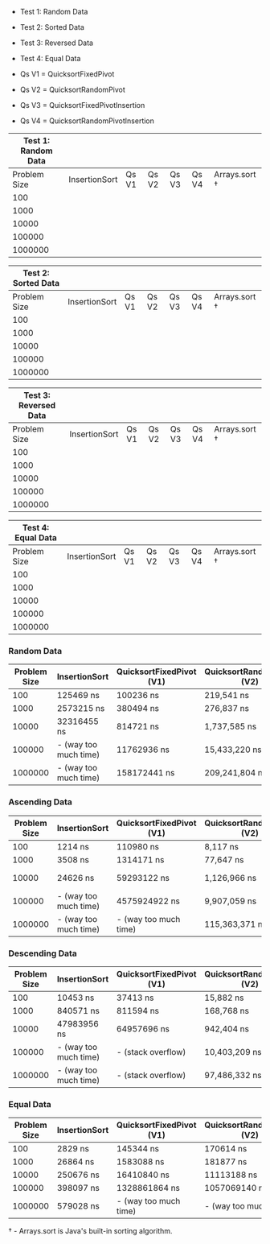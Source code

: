 * Test 1: Random Data
* Test 2: Sorted Data
* Test 3: Reversed Data
* Test 4: Equal Data

* Qs V1 = QuicksortFixedPivot
* Qs V2 = QuicksortRandomPivot
* Qs V3 = QuicksortFixedPivotInsertion
* Qs V4 = QuicksortRandomPivotInsertion

| Test 1: Random Data |               |       |       |       |       |               |
| ------------------  | ------------- | ----- | ----- | ----- | ----- | ------------- |
| Problem Size        | InsertionSort | Qs V1 | Qs V2 | Qs V3 | Qs V4 | Arrays.sort † |
| 100                 |               |       |       |       |       |               |
| 1000                |               |       |       |       |       |               |
| 10000               |               |       |       |       |       |               |
| 100000              |               |       |       |       |       |               |
| 1000000             |               |       |       |       |       |               |

| Test 2: Sorted Data |               |       |       |       |       |               |
| ------------------  | ------------- | ----- | ----- | ----- | ----- | ------------- |
| Problem Size        | InsertionSort | Qs V1 | Qs V2 | Qs V3 | Qs V4 | Arrays.sort † |
| 100                 |               |       |       |       |       |               |
| 1000                |               |       |       |       |       |               |
| 10000               |               |       |       |       |       |               |
| 100000              |               |       |       |       |       |               |
| 1000000             |               |       |       |       |       |               |

| Test 3: Reversed Data |               |       |       |       |       |               |
| ------------------    | ------------- | ----- | ----- | ----- | ----- | ------------- |
| Problem Size          | InsertionSort | Qs V1 | Qs V2 | Qs V3 | Qs V4 | Arrays.sort † |
| 100                   |               |       |       |       |       |               |
| 1000                  |               |       |       |       |       |               |
| 10000                 |               |       |       |       |       |               |
| 100000                |               |       |       |       |       |               |
| 1000000               |               |       |       |       |       |               |

| Test 4: Equal Data  |               |       |       |       |       |               |
| ------------------  | ------------- | ----- | ----- | ----- | ----- | ------------- |
| Problem Size        | InsertionSort | Qs V1 | Qs V2 | Qs V3 | Qs V4 | Arrays.sort † |
| 100                 |               |       |       |       |       |               |
| 1000                |               |       |       |       |       |               |
| 10000               |               |       |       |       |       |               |
| 100000              |               |       |       |       |       |               |
| 1000000             |               |       |       |       |       |               |


### Random Data

| Problem Size | InsertionSort | QuicksortFixedPivot (V1) | QuicksortRandomPivot (V2) | QuicksortFixedPivotInsertion (V3) | QuicksortRandomPivotInsertion (V4) | Arrays.sort † |
|--------------|---------------|--------------------------|----------------------------|-----------------------------------|------------------------------------|---------------|
| 100          | 125469 ns       |  100236 ns             | 219,541 ns            |    70242 ns                  | 63,890 ns                          | 37,119 ns      |
| 1000         |  2573215 ns  |   380494 ns               | 276,837 ns                 |      149502 ns                             | 218,812 ns                         | 515,599 ns     |
| 10000        |  32316455 ns |   814721 ns                       | 1,737,585 ns       |      877773 ns                            | 2,768,160 ns                       | 1,389,601 ns   |
| 100000       | - (way too much time) |   11762936 ns                    | 15,433,220 ns       |     15059170 ns                | 17,502,555 ns                      | 15,080,585 ns  |
| 1000000      |  - (way too much time) |    158172441 ns             | 209,241,804 ns           |   132537681 ns                      | 151,614,738 ns                     | 107,551,574 ns |

### Ascending Data

| Problem Size | InsertionSort | QuicksortFixedPivot (V1) | QuicksortRandomPivot (V2) | QuicksortFixedPivotInsertion (V3) | QuicksortRandomPivotInsertion (V4) | Arrays.sort † |
|--------------|---------------|--------------------------|----------------------------|-----------------------------------|------------------------------------|---------------|
| 100          |  1214 ns      |   110980 ns              | 8,117 ns                   |   75662 ns                                | 5,019 ns                           | 12,589 ns      |
| 1000         | 3508 ns       | 1314171 ns               | 77,647 ns                  |   2593169 ns                                | 48,483 ns                          | 23,237 ns      |
| 10000        | 24626 ns      |      59293122 ns         | 1,126,966 ns               |       54449644 ns                    | 651,534 ns                         | 120,570 ns     |
| 100000       | - (way too much time) |  4575924922 ns   | 9,907,059 ns               |  2845770254 ns             | 6,461,292 ns                       | 150,577 ns     |
| 1000000      | - (way too much time) | - (way too much time)  | 115,363,371 ns             |     - (way too much time)        | 73,773,883 ns                      | 744,106 ns     |

### Descending Data

| Problem Size | InsertionSort | QuicksortFixedPivot (V1) | QuicksortRandomPivot (V2) | QuicksortFixedPivotInsertion (V3) | QuicksortRandomPivotInsertion (V4) | Arrays.sort † |
|--------------|---------------|--------------------------|----------------------------|-----------------------------------|------------------------------------|---------------|
| 100          |  10453 ns      |     37413 ns                     | 15,882 ns          |   8393 ns                                | 5,506 ns                           | 9,357 ns       |
| 1000         | 840571 ns     |      811594 ns            | 168,768 ns                |   665045 ns                                | 40,891 ns                          | 34,576 ns      |
| 10000        |  47983956 ns   |    64957696 ns           | 942,404 ns                 |    76138260 ns                            | 444,572 ns                         | 48,503 ns      |
| 100000       |  - (way too much time) |   - (stack overflow)     | 10,403,209 ns              |   - (stack overflow)              | 4,827,124 ns                       | 128,665 ns     |
| 1000000      | - (way too much time)  |  - (stack overflow)      | 97,486,332 ns              |    - (stack overflow)             | 48,125,977 ns                      | 1,181,671 ns   |

### Equal Data

| Problem Size | InsertionSort | QuicksortFixedPivot (V1) | QuicksortRandomPivot (V2) | QuicksortFixedPivotInsertion (V3) | QuicksortRandomPivotInsertion (V4) | Arrays.sort † |
|--------------|---------------|--------------------------|----------------------------|-----------------------------------|------------------------------------|---------------|
| 100          | 2829 ns       | 145344 ns                | 170614 ns                  | 22898 ns                          | 35763 ns                           | 1841 ns       |
| 1000         | 26864 ns      | 1583088 ns               | 181877 ns                  | 120544 ns                         | 170540 ns                          | 12282 ns      |
| 10000        | 250676 ns     | 16410840 ns              | 11113188 ns                | 10611004 ns                       | 11238752 ns                        | 111633 ns     |
| 100000       | 398097 ns     | 1328861864 ns            | 1057069140 ns              | 1107642261 ns                     | 1820629328 ns                      | 418370 ns     |
| 1000000      | 579028 ns     | - (way too much time)    | - (way too much time)      | - (way too much time)             | - (way too much time)              | 1369235 ns    |

† - Arrays.sort is Java's built-in sorting algorithm.

